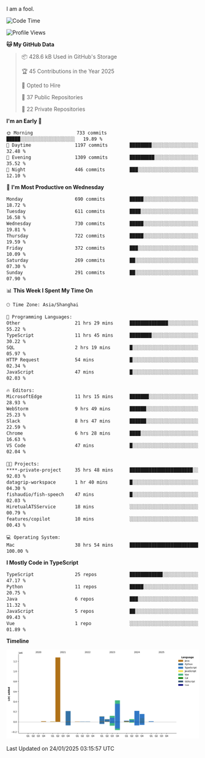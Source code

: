 I am a fool.

<!--START_SECTION:waka-->
![Code Time](http://img.shields.io/badge/Code%20Time-2%2C490%20hrs%203%20mins-blue)

![Profile Views](http://img.shields.io/badge/Profile%20Views-1-blue)

**🐱 My GitHub Data** 

> 📦 428.6 kB Used in GitHub's Storage 
 > 
> 🏆 45 Contributions in the Year 2025
 > 
> 💼 Opted to Hire
 > 
> 📜 37 Public Repositories 
 > 
> 🔑 22 Private Repositories 
 > 
**I'm an Early 🐤** 

```text
🌞 Morning                733 commits         █████░░░░░░░░░░░░░░░░░░░░   19.89 % 
🌆 Daytime                1197 commits        ████████░░░░░░░░░░░░░░░░░   32.48 % 
🌃 Evening                1309 commits        █████████░░░░░░░░░░░░░░░░   35.52 % 
🌙 Night                  446 commits         ███░░░░░░░░░░░░░░░░░░░░░░   12.10 % 
```
📅 **I'm Most Productive on Wednesday** 

```text
Monday                   690 commits         █████░░░░░░░░░░░░░░░░░░░░   18.72 % 
Tuesday                  611 commits         ████░░░░░░░░░░░░░░░░░░░░░   16.58 % 
Wednesday                730 commits         █████░░░░░░░░░░░░░░░░░░░░   19.81 % 
Thursday                 722 commits         █████░░░░░░░░░░░░░░░░░░░░   19.59 % 
Friday                   372 commits         ███░░░░░░░░░░░░░░░░░░░░░░   10.09 % 
Saturday                 269 commits         ██░░░░░░░░░░░░░░░░░░░░░░░   07.30 % 
Sunday                   291 commits         ██░░░░░░░░░░░░░░░░░░░░░░░   07.90 % 
```


📊 **This Week I Spent My Time On** 

```text
🕑︎ Time Zone: Asia/Shanghai

💬 Programming Languages: 
Other                    21 hrs 29 mins      ██████████████░░░░░░░░░░░   55.22 % 
TypeScript               11 hrs 45 mins      ████████░░░░░░░░░░░░░░░░░   30.22 % 
SQL                      2 hrs 19 mins       █░░░░░░░░░░░░░░░░░░░░░░░░   05.97 % 
HTTP Request             54 mins             █░░░░░░░░░░░░░░░░░░░░░░░░   02.34 % 
JavaScript               47 mins             █░░░░░░░░░░░░░░░░░░░░░░░░   02.03 % 

🔥 Editors: 
MicrosoftEdge            11 hrs 15 mins      ███████░░░░░░░░░░░░░░░░░░   28.93 % 
WebStorm                 9 hrs 49 mins       ██████░░░░░░░░░░░░░░░░░░░   25.23 % 
Slack                    8 hrs 47 mins       ██████░░░░░░░░░░░░░░░░░░░   22.59 % 
Chrome                   6 hrs 28 mins       ████░░░░░░░░░░░░░░░░░░░░░   16.63 % 
VS Code                  47 mins             █░░░░░░░░░░░░░░░░░░░░░░░░   02.04 % 

🐱‍💻 Projects: 
****-private-project     35 hrs 48 mins      ███████████████████████░░   92.03 % 
datagrip-workspace       1 hr 40 mins        █░░░░░░░░░░░░░░░░░░░░░░░░   04.30 % 
fishaudio/fish-speech    47 mins             █░░░░░░░░░░░░░░░░░░░░░░░░   02.03 % 
HiretualATSService       18 mins             ░░░░░░░░░░░░░░░░░░░░░░░░░   00.79 % 
features/copilot         10 mins             ░░░░░░░░░░░░░░░░░░░░░░░░░   00.43 % 

💻 Operating System: 
Mac                      38 hrs 54 mins      █████████████████████████   100.00 % 
```

**I Mostly Code in TypeScript** 

```text
TypeScript               25 repos            ████████████░░░░░░░░░░░░░   47.17 % 
Python                   11 repos            █████░░░░░░░░░░░░░░░░░░░░   20.75 % 
Java                     6 repos             ███░░░░░░░░░░░░░░░░░░░░░░   11.32 % 
JavaScript               5 repos             ██░░░░░░░░░░░░░░░░░░░░░░░   09.43 % 
Vue                      1 repo              ░░░░░░░░░░░░░░░░░░░░░░░░░   01.89 % 
```



**Timeline**

![Lines of Code chart](https://raw.githubusercontent.com/VeejaLiu/VeejaLiu/master/assets/bar_graph.png)


 Last Updated on 24/01/2025 03:15:57 UTC
<!--END_SECTION:waka-->
